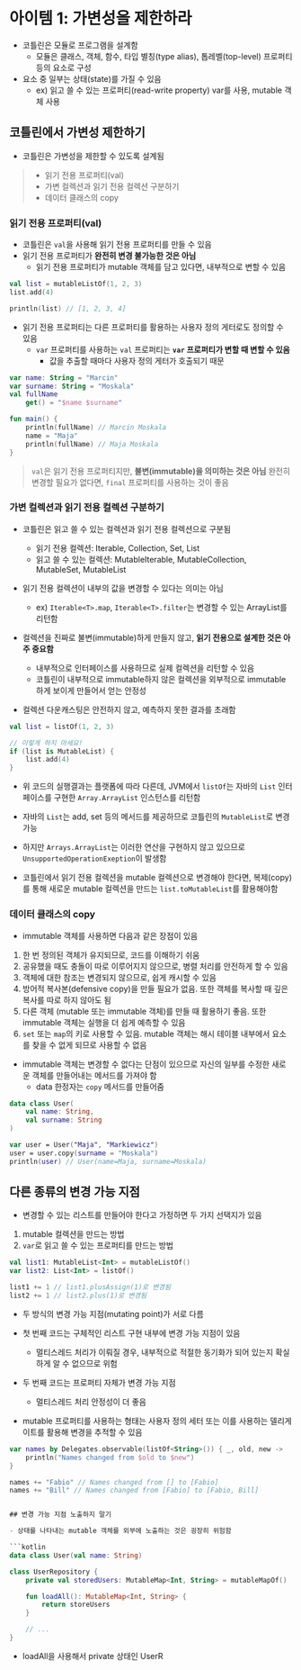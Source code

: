 # 아이템 1: 가변성을 제한하라

- 코틀린은 모듈로 프로그램을 설계함
  - 모듈은 클래스, 객체, 함수, 타입 별칭(type alias), 톱레벨(top-level) 프로퍼티 등의 요소로 구성
- 요소 중 일부는 상태(state)를 가질 수 있음
  - ex) 읽고 쓸 수 있는 프로퍼티(read-write property) var를 사용, mutable 객체 사용

## 코틀린에서 가변성 제한하기

- 코틀린은 가변성을 제한할 수 있도록 설계됨
  
> - 읽기 전용 프로퍼티(val)
> - 가변 컬렉션과 읽기 전용 컬렉션 구분하기
> - 데이터 클래스의 copy

### 읽기 전용 프로퍼티(val)

- 코틀린은 `val`을 사용해 읽기 전용 프로퍼티를 만들 수 있음
- 읽기 전용 프로퍼티가 **완전히 변경 불가능한 것은 아님**
  - 읽기 전용 프로퍼티가 mutable 객체를 담고 있다면, 내부적으로 변할 수 있음

```kotlin
val list = mutableListOf(1, 2, 3)
list.add(4)

println(list) // [1, 2, 3, 4]
```

- 읽기 전용 프로퍼티는 다른 프로퍼티를 활용하는 사용자 정의 게터로도 정의할 수 있음
  - `var` 프로퍼티를 사용하는 `val` 프로퍼티는 **`var` 프로퍼티가 변할 때 변할 수 있음**
    - 값을 추출할 때마다 사용자 정의 게터가 호출되기 때문

```kotlin
var name: String = "Marcin"
var surname: String = "Moskala"
val fullName
    get() = "$name $surname"

fun main() {
    println(fullName) // Marcin Moskala
    name = "Maja"
    println(fullName) // Maja Moskala
}
```

> `val`은 읽기 전용 프로퍼티지만, **불변(immutable)을 의미하는 것은 아님**
> 완전히 변경할 필요가 없다면, `final` 프로퍼티를 사용하는 것이 좋음

### 가변 컬렉션과 읽기 전용 컬렉션 구분하기

- 코틀린은 읽고 쓸 수 있는 컬렉션과 읽기 전용 컬렉션으로 구분됨
  - 읽기 전용 컬렉션: Iterable, Collection, Set, List
  - 읽고 쓸 수 있는 컬렉션: MutableIterable, MutableCollection, MutableSet, MutableList

- 읽기 전용 컬렉션이 내부의 값을 변경할 수 있다는 의미는 아님
  - ex) `Iterable<T>.map`, `Iterable<T>.filter`는 변경할 수 있는 ArrayList를 리턴함

- 컬렉션을 진짜로 불변(immutable)하게 만들지 않고, **읽기 전용으로 설계한 것은 아주 중요함**
  - 내부적으로 인터페이스를 사용하므로 실제 컬렉션을 리턴할 수 있음
  - 코틀린이 내부적으로 immutable하지 않은 컬렉션을 외부적으로 immutable하게 보이게 만들어서 얻는 안정성

- 컬렉션 다운캐스팅은 안전하지 않고, 예측하지 못한 결과를 초래함

```kotlin
val list = listOf(1, 2, 3)

// 이렇게 하지 마세요!
if (list is MutableList) {
    list.add(4)
}
```

- 위 코드의 실행결과는 플랫폼에 따라 다른데, JVM에서 `listOf`는 자바의 `List` 인터페이스를 구현한 `Array.ArrayList` 인스턴스를 리턴함
- 자바의 `List`는 add, set 등의 메서드를 제공하므로 코틀린의 `MutableList`로 변경 가능
- 하지만 `Arrays.ArrayList`는 이러한 연산을 구현하지 않고 있으므로 `UnsupportedOperationExeption`이 발생함

- 코틀린에서 읽기 전용 컬렉션을 mutable 컬렉션으로 변경해야 한다면, 복제(copy)를 통해 새로운 mutable 컬렉션을 만드는 `list.toMutableList`를 활용해야함

### 데이터 클래스의 copy

- immutable 객체를 사용하면 다음과 같은 장점이 있음

1. 한 번 정의된 객체가 유지되므로, 코드를 이해하기 쉬움
2. 공유했을 때도 충돌이 따로 이루어지지 않으므로, 병렬 처리를 안전하게 할 수 있음
3. 객체에 대한 참조는 변경되지 않으므로, 쉽게 캐시할 수 있음
4. 방어적 복사본(defensive copy)을 만들 필요가 없음. 또한 객체를 복사할 때 깊은 복사를 따로 하지 않아도 됨
5. 다른 객체 (mutable 또는 immutable 객체)를 만들 때 활용하기 좋음. 또한 immutable 객체는 실행을 더 쉽게 예측할 수 있음
6. `set` 또는 `map`의 키로 사용할 수 있음. mutable 객체는 해시 테이블 내부에서 요소를 찾을 수 없게 되므로 사용할 수 없음

- immutable 객체는 변경할 수 없다는 단점이 있으므로 자신의 일부를 수정한 새로운 객체를 만들어내는 메서드를 가져야 함
  - data 한정자는 `copy` 메서드를 만들어줌

```kotlin
data class User(
    val name: String,
    val surname: String
)

var user = User("Maja", "Markiewicz")
user = user.copy(surname = "Moskala")
println(user) // User(name=Maja, surname=Moskala)
```

## 다른 종류의 변경 가능 지점

- 변경할 수 있는 리스트를 만들어야 한다고 가정하면 두 가지 선택지가 있음

1. mutable 컬렉션을 만드는 방법
2. `var`로 읽고 쓸 수 있는 프로퍼티를 만드는 방법

```kotlin
val list1: MutableList<Int> = mutableListOf()
var list2: List<Int> = listOf()

list1 += 1 // list1.plusAssign(1)로 변경됨
list2 += 1 // list2.plus(1)로 변경됨
```

- 두 방식의 변경 가능 지점(mutating point)가 서로 다름
- 첫 번째 코드는 구체적인 리스트 구현 내부에 변경 가능 지점이 있음
  - 멀티스레드 처리가 이뤄질 경우, 내부적으로 적절한 동기화가 되어 있는지 확실하게 알 수 없으므로 위험
- 두 번째 코드는 프로퍼티 자체가 변경 가능 지점
  - 멀티스레드 처리 안정성이 더 좋음

- mutable 프로퍼티를 사용하는 형태는 사용자 정의 세터 또는 이를 사용하는 델리게이트를 활용해 변경을 추적할 수 있음

```kotlin
var names by Delegates.observable(listOf<String>()) { _, old, new -> 
    println("Names changed from $old to $new")
}

names += "Fabio" // Names changed from [] to [Fabio]
names += "Bill" // Names changed from [Fabio] to [Fabio, Bill]


## 변경 가능 지점 노출하지 말기

- 상태를 나타내는 mutable 객체를 외부에 노출하는 것은 굉장히 위험함

```kotlin
data class User(val name: String)

class UserRepository {
    private val storedUsers: MutableMap<Int, String> = mutableMapOf()

    fun loadAll(): MutableMap<Int, String> {
        return storeUsers
    }

    // ...
}
```

- loadAll을 사용해서 private 상태인 UserR
